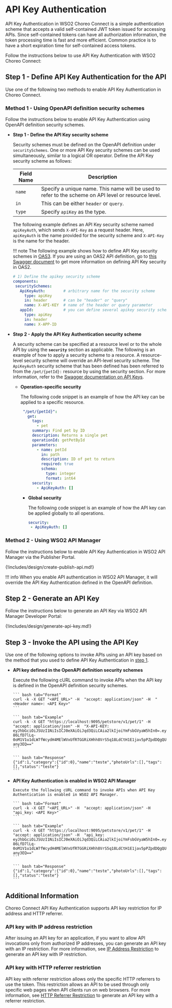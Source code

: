 # API Key Authentication

API Key Authentication in WSO2 Choreo Connect is a simple authentication scheme that accepts a valid self-contained JWT token issued for accessing APIs. Since self-contained tokens can have all authorization information, the token processing time is fast and more efficient. Common practice is to have a short expiration time for self-contained access tokens.

Follow the instructions below to use API Key Authentication with WSO2 Choreo Connect:

## Step 1 - Define API Key Authentication for the API

Use one of the following two methods to enable API Key Authentication in Choreo Connect.

### Method 1 - Using OpenAPI definition security schemes

Follow the instructions below to enable API Key Authentication using OpenAPI definition security schemes.

-  **Step 1 - Define the API Key security scheme**

     Security schemes must be defined on the OpenAPI definition under `securitySchemes`. One or more API Key security schemes can be used simultaneously, similar to a logical OR operator. Define the API Key security scheme as follows:

      | Field Name | Description   |
      | -----------| --------------|
      | `name`     | Specify a unique name. This name will be used to refer to the scheme on API level or resource level. |
      | `in`       | This can be either `header` or `query`. |
      | `type`     | Specify `apiKey` as the type. |

      The following example defines an API Key security scheme named `apiKeyAuth`, which sends `X-API-Key` as a request header. Here, `apiKeyAuth` is the name provided for the security scheme and `X-API-Key` is the name for the header.

    !!! note
        The following example shows how to define API Key security schemes in [OAS3](https://swagger.io/docs/specification/authentication/api-keys/). If you are using an OAS2 API definition, go to [this Swagger document](https://swagger.io/docs/specification/2-0/authentication/api-keys/) to get more information on defining API Key security in OAS2.

      ``` yml
      # 1) Define the apikey security scheme
      components:
       securitySchemes:
         ApiKeyAuth:        # arbitrary name for the security scheme
           type: apiKey
           in: header       # can be "header" or "query" 
           name: X-API-KEY  # name of the header or query parameter
         appId:             # you can define several apikey security schemas
           type: apiKey
           in: header
           name: X-APP-ID
      ```

-  **Step 2 - Apply the API Key Authentication security scheme**

      A security scheme can be specified at a resource level or to the whole API by using the **`security`** section as applicable. The following is an example of how to apply a security scheme to a resource. A resource-level security scheme will override an API-level security scheme. The `ApiKeyAuth` security scheme that has been defined has been referred to from the `/pet/{petId}:` resource by using the security section. For more information, refer to the [Swagger documentation on API Keys](https://swagger.io/docs/specification/authentication/api-keys/).

      - **Operation-specific security**

         The following code snippet is an example of how the API key can be applied to a specific resource.

        ``` yml
         "/pet/{petId}":
           get:
             tags:
               - pet
             summary: Find pet by ID
             description: Returns a single pet
             operationId: getPetById
             parameters:
               - name: petId
                 in: path
                 description: ID of pet to return
                 required: true
                 schema:
                   type: integer
                   format: int64
             security:
               - ApiKeyAuth: []
        ```

        - **Global security**

            The following code snippet is an example of how the API key can be applied globally to all operations.

             ``` yml
             security:
              - ApiKeyAuth: [] 
             ```

### Method 2 - Using WSO2 API Manager

Follow the instructions below to enable API Key Authentication in WSO2 API Manager via the Publisher Portal.

{!includes/design/create-publish-api.md!}

!!! info
    When you enable API authentication in WSO2 API Manager, it will override the API Key Authentication defined in the OpenAPI definition. 

## Step 2 - Generate an API Key

Follow the instructions below to generate an API Key via WSO2 API Manager Developer Portal:

{!includes/design/generate-api-key.md!}

## Step 3 - Invoke the API using the API Key

Use one of the following options to invoke APIs using an API key based on the method that you used to define API Key Authentication in [step 1](#step-1-define-api-key-authentication-for-the-api).

- **API key defined in the OpenAPI definition security schemes**

     Execute the following cURL command to invoke APIs when the API key is defined in the OpenAPI definition security schemes.

      ``` bash tab="Format"
      curl -k -X GET "<API_URL>" -H  "accept: application/json" -H  "<Header name>: <API Key>"
      ```

      ``` bash tab="Example"
      curl -k -X GET "https://localhost:9095/petstore/v1/pet/1" -H  "accept: application/json" -H  "X-API-KEY: eyJhbGciOiJSUzI1NiIsICJ0eXAiOiJqd3QiLCAia2lkIjoiYmFsbGVyaW5hIn0=.eyJzdWIiOiJhZG1pbiIsICJpc3MiOiJodHRwczovL2xvY2FsaG9zdDo5MDk1L2FwaWtleSIsICJpYXQiOjE1ODAxMDUzOTAsICJqdGkiOiI3OTFiNzAyMC1kN2U2LTRmYmEtYmMyMy1lMzk5YTVlNmYzYjciLCAiYXVkIjoiaHR0cDovL29yZy53c28yLmFwaW1ndC9nYXRld2F5IiwgImtleXR5cGUiOiJQUk9EVUNUSU9OIiwgImFsbG93ZWRBUElzIjpbXX0=.f-86LfD7lLq-0oM1V1u1dLW7fWcydH4MElWVxUfRTGGRiXHhh8VrS5q18LdCtH1E1jav5pPZpdDQgQUvhVYNXVqiipydfJFOMbDysA0Jdakmh_TVmeZRHhIYgzcVHQNnXMcYXg7Ns4QPBvJVONfbmDluuiU_uFnOPBiXj2N4HL2OTLgVXkEoVTEpL0mmaO2Ab4ZHqKW5xj32aeK8sEAtU5Nd3rQOGvfEwL7xvx4JAmza8ka0eYt7c4QCPVcDSVOkdas9njlsvEdtka5GRL9PAx3xg370phSD1cji6WSRlZhEGzuq6hjLbCqsf17KvZgK1zbrEbSypjgegEe-any3EQ=="
      ```

      ``` bash tab="Response"
      {"id":1,"category":{"id":0},"name":"teste","photoUrls":[],"tags":[],"status":"teste"}
      ```

- **API Key Authentication is enabled in WSO2 API Manager**

      Execute the following cURL command to invoke APIs when API Key Authentication is enabled in WSO2 API Manager.

      ``` bash tab="Format"
      curl -k -X GET "<API_URL>" -H  "accept: application/json" -H  "api_key: <API Key>"
      ```

      ``` bash tab="Example"
      curl -k -X GET "https://localhost:9095/petstore/v1/pet/1" -H  "accept: application/json" -H  "api_key: eyJhbGciOiJSUzI1NiIsICJ0eXAiOiJqd3QiLCAia2lkIjoiYmFsbGVyaW5hIn0=.eyJzdWIiOiJhZG1pbiIsICJpc3MiOiJodHRwczovL2xvY2FsaG9zdDo5MDk1L2FwaWtleSIsICJpYXQiOjE1ODAxMDUzOTAsICJqdGkiOiI3OTFiNzAyMC1kN2U2LTRmYmEtYmMyMy1lMzk5YTVlNmYzYjciLCAiYXVkIjoiaHR0cDovL29yZy53c28yLmFwaW1ndC9nYXRld2F5IiwgImtleXR5cGUiOiJQUk9EVUNUSU9OIiwgImFsbG93ZWRBUElzIjpbXX0=.f-86LfD7lLq-0oM1V1u1dLW7fWcydH4MElWVxUfRTGGRiXHhh8VrS5q18LdCtH1E1jav5pPZpdDQgQUvhVYNXVqiipydfJFOMbDysA0Jdakmh_TVmeZRHhIYgzcVHQNnXMcYXg7Ns4QPBvJVONfbmDluuiU_uFnOPBiXj2N4HL2OTLgVXkEoVTEpL0mmaO2Ab4ZHqKW5xj32aeK8sEAtU5Nd3rQOGvfEwL7xvx4JAmza8ka0eYt7c4QCPVcDSVOkdas9njlsvEdtka5GRL9PAx3xg370phSD1cji6WSRlZhEGzuq6hjLbCqsf17KvZgK1zbrEbSypjgegEe-any3EQ=="
      ```

      ``` bash tab="Response"
      {"id":1,"category":{"id":0},"name":"teste","photoUrls":[],"tags":[],"status":"teste"}
      ```

## Additional Information

Choreo Connect API Key Authentication supports API key restriction for IP address and HTTP referrer. 

### API key with IP address restriction

After issuing an API key for an application, if you want to allow API invocations only from authorized IP addresses, you can generate an API key with an IP restriction. For more information, see [IP Address Restriction]({{base_path}}/design/api-security/api-authentication/secure-apis-using-api-keys/#1-ip-address-restriction) to generate an API key with IP restriction.

### API key with HTTP referrer restriction

API key with referrer restriction allows only the specific HTTP referrers to use the token. This restriction allows an API to be used through only specific web pages when API clients run on web browsers. For more information, see [HTTP Referrer Restriction]({{base_path}}/design/api-security/api-authentication/secure-apis-using-api-keys/#2-http-referrer-restriction) to generate an API key with a referrer restriction.
